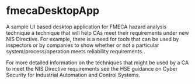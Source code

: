 # fmecaDesktopApp
A sample UI based desktop application for FMECA hazard analysis technique
a technique that will help CAs meet their requirements under new NIS Directive. For example, there is a need for tools that can be used by inspectors or by companies to show whether or not a particular system/process/operation meets reliability requirements.

For more detailed information on the techniques that might be used by a CA to meet the NIS Directive requirements see the HSE guidance on Cyber Security for Industrial Automation and Control Systems.
